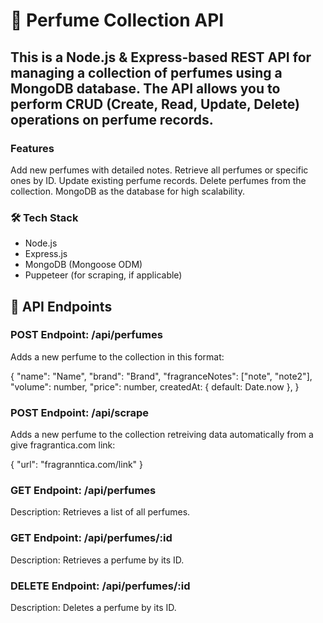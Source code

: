 # 🧴 Perfume Collection API

## This is a Node.js & Express-based REST API for managing a collection of perfumes using a MongoDB database. The API allows you to perform CRUD (Create, Read, Update, Delete) operations on perfume records.

### Features

Add new perfumes with detailed notes.
Retrieve all perfumes or specific ones by ID.
Update existing perfume records.
Delete perfumes from the collection.
MongoDB as the database for high scalability.

### 🛠️ Tech Stack

- Node.js
- Express.js
- MongoDB (Mongoose ODM)
- Puppeteer (for scraping, if applicable)

## 📡 API Endpoints

### **POST** Endpoint: /api/perfumes

Adds a new perfume to the collection in this format:

{
"name": "Name",
"brand": "Brand",
"fragranceNotes": ["note", "note2"],
"volume": number,
"price": number,
createdAt: { default: Date.now },
}

### **POST** Endpoint: /api/scrape 

Adds a new perfume to the collection retreiving data automatically from a give fragrantica.com link:

{ "url": "fragranntica.com/link" }

### **GET** Endpoint: /api/perfumes

Description: Retrieves a list of all perfumes.


### **GET** Endpoint: /api/perfumes/:id

Description: Retrieves a perfume by its ID.

### **DELETE** Endpoint: /api/perfumes/:id

Description: Deletes a perfume by its ID.